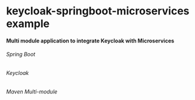 # keycloak-springboot-microservices example
#### Multi module application to integrate Keycloak with Microservices
###### Spring Boot
###### Keycloak
###### Maven Multi-module
